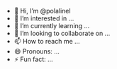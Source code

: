 - 👋 Hi, I’m @polalinel
- 👀 I’m interested in ...
- 🌱 I’m currently learning ...
- 💞️ I’m looking to collaborate on ...
- 📫 How to reach me ...
- 😄 Pronouns: ...
- ⚡ Fun fact: ...

<!---
polalinel/polalinel is a ✨ special ✨ repository because its `README.md` (this file) appears on your GitHub profile.
You can click the Preview link to take a look at your changes.
--->
